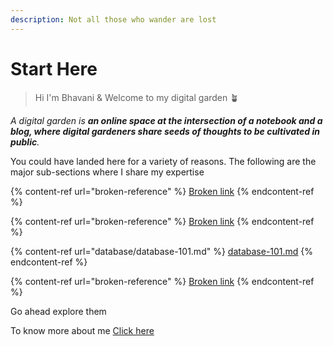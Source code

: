 ```yaml
---
description: Not all those who wander are lost
---
```


# Start Here

> Hi I'm Bhavani & Welcome to my digital garden 🪴

_A digital garden is **an online space at the intersection of a notebook and a blog, where digital gardeners share seeds of thoughts to be cultivated in public**._

You could have landed here for a variety of reasons. The following are the major sub-sections where I share my expertise

{% content-ref url="broken-reference" %}
[Broken link](broken-reference)
{% endcontent-ref %}

{% content-ref url="broken-reference" %}
[Broken link](broken-reference)
{% endcontent-ref %}

{% content-ref url="database/database-101.md" %}
[database-101.md](database/database-101.md)
{% endcontent-ref %}

{% content-ref url="broken-reference" %}
[Broken link](broken-reference)
{% endcontent-ref %}

Go ahead explore them

To know more about me [Click here](start-here/about-me.md)



